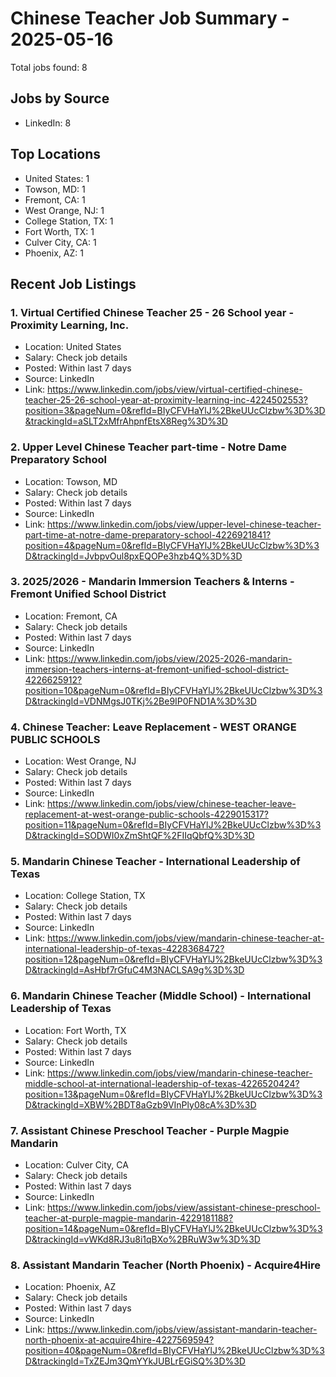 # Chinese Teacher Job Summary - 2025-05-16

Total jobs found: 8

## Jobs by Source

- LinkedIn: 8

## Top Locations

- United States: 1
- Towson, MD: 1
- Fremont, CA: 1
- West Orange, NJ: 1
- College Station, TX: 1
- Fort Worth, TX: 1
- Culver City, CA: 1
- Phoenix, AZ: 1

## Recent Job Listings

### 1. Virtual Certified Chinese Teacher 25 - 26 School year - Proximity Learning, Inc.
- Location: United States
- Salary: Check job details
- Posted: Within last 7 days
- Source: LinkedIn
- Link: https://www.linkedin.com/jobs/view/virtual-certified-chinese-teacher-25-26-school-year-at-proximity-learning-inc-4224502553?position=3&pageNum=0&refId=BIyCFVHaYlJ%2BkeUUcClzbw%3D%3D&trackingId=aSLT2xMfrAhpnfEtsX8Reg%3D%3D

### 2. Upper Level Chinese Teacher part-time - Notre Dame Preparatory School
- Location: Towson, MD
- Salary: Check job details
- Posted: Within last 7 days
- Source: LinkedIn
- Link: https://www.linkedin.com/jobs/view/upper-level-chinese-teacher-part-time-at-notre-dame-preparatory-school-4226921841?position=4&pageNum=0&refId=BIyCFVHaYlJ%2BkeUUcClzbw%3D%3D&trackingId=JvbpvOul8pxEQOPe3hzb4Q%3D%3D

### 3. 2025/2026 - Mandarin Immersion Teachers & Interns - Fremont Unified School District
- Location: Fremont, CA
- Salary: Check job details
- Posted: Within last 7 days
- Source: LinkedIn
- Link: https://www.linkedin.com/jobs/view/2025-2026-mandarin-immersion-teachers-interns-at-fremont-unified-school-district-4226625912?position=10&pageNum=0&refId=BIyCFVHaYlJ%2BkeUUcClzbw%3D%3D&trackingId=VDNMgsJ0TKj%2Be9IP0FND1A%3D%3D

### 4. Chinese Teacher: Leave Replacement - WEST ORANGE PUBLIC SCHOOLS
- Location: West Orange, NJ
- Salary: Check job details
- Posted: Within last 7 days
- Source: LinkedIn
- Link: https://www.linkedin.com/jobs/view/chinese-teacher-leave-replacement-at-west-orange-public-schools-4229015317?position=11&pageNum=0&refId=BIyCFVHaYlJ%2BkeUUcClzbw%3D%3D&trackingId=SODWI0xZmShtQF%2FIIqQbfQ%3D%3D

### 5. Mandarin Chinese Teacher - International Leadership of Texas
- Location: College Station, TX
- Salary: Check job details
- Posted: Within last 7 days
- Source: LinkedIn
- Link: https://www.linkedin.com/jobs/view/mandarin-chinese-teacher-at-international-leadership-of-texas-4228368472?position=12&pageNum=0&refId=BIyCFVHaYlJ%2BkeUUcClzbw%3D%3D&trackingId=AsHbf7rGfuC4M3NACLSA9g%3D%3D

### 6. Mandarin Chinese Teacher (Middle School) - International Leadership of Texas
- Location: Fort Worth, TX
- Salary: Check job details
- Posted: Within last 7 days
- Source: LinkedIn
- Link: https://www.linkedin.com/jobs/view/mandarin-chinese-teacher-middle-school-at-international-leadership-of-texas-4226520424?position=13&pageNum=0&refId=BIyCFVHaYlJ%2BkeUUcClzbw%3D%3D&trackingId=XBW%2BDT8aGzb9VInPly08cA%3D%3D

### 7. Assistant Chinese Preschool Teacher - Purple Magpie Mandarin
- Location: Culver City, CA
- Salary: Check job details
- Posted: Within last 7 days
- Source: LinkedIn
- Link: https://www.linkedin.com/jobs/view/assistant-chinese-preschool-teacher-at-purple-magpie-mandarin-4229181188?position=14&pageNum=0&refId=BIyCFVHaYlJ%2BkeUUcClzbw%3D%3D&trackingId=vWKd8RJ3u8i1qBXo%2BRuW3w%3D%3D

### 8. Assistant Mandarin Teacher (North Phoenix) - Acquire4Hire
- Location: Phoenix, AZ
- Salary: Check job details
- Posted: Within last 7 days
- Source: LinkedIn
- Link: https://www.linkedin.com/jobs/view/assistant-mandarin-teacher-north-phoenix-at-acquire4hire-4227569594?position=40&pageNum=0&refId=BIyCFVHaYlJ%2BkeUUcClzbw%3D%3D&trackingId=TxZEJm3QmYYkJUBLrEGiSQ%3D%3D

